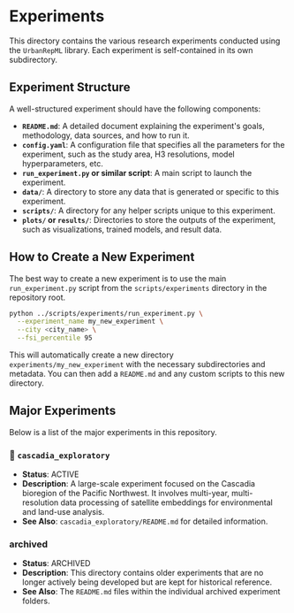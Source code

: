 # Experiments

This directory contains the various research experiments conducted using the `UrbanRepML` library. Each experiment is self-contained in its own subdirectory.

## Experiment Structure

A well-structured experiment should have the following components:

- **`README.md`**: A detailed document explaining the experiment's goals, methodology, data sources, and how to run it.
- **`config.yaml`**: A configuration file that specifies all the parameters for the experiment, such as the study area, H3 resolutions, model hyperparameters, etc.
- **`run_experiment.py` or similar script**: A main script to launch the experiment.
- **`data/`**: A directory to store any data that is generated or specific to this experiment.
- **`scripts/`**: A directory for any helper scripts unique to this experiment.
- **`plots/` or `results/`**: Directories to store the outputs of the experiment, such as visualizations, trained models, and result data.

## How to Create a New Experiment

The best way to create a new experiment is to use the main `run_experiment.py` script from the `scripts/experiments` directory in the repository root.

```bash
python ../scripts/experiments/run_experiment.py \
  --experiment_name my_new_experiment \
  --city <city_name> \
  --fsi_percentile 95
```

This will automatically create a new directory `experiments/my_new_experiment` with the necessary subdirectories and metadata. You can then add a `README.md` and any custom scripts to this new directory.

## Major Experiments

Below is a list of the major experiments in this repository.

### 🌲 `cascadia_exploratory`
- **Status**: ACTIVE
- **Description**: A large-scale experiment focused on the Cascadia bioregion of the Pacific Northwest. It involves multi-year, multi-resolution data processing of satellite embeddings for environmental and land-use analysis.
- **See Also**: `cascadia_exploratory/README.md` for detailed information.

###  archived
- **Status**: ARCHIVED
- **Description**: This directory contains older experiments that are no longer actively being developed but are kept for historical reference.
- **See Also**: The `README.md` files within the individual archived experiment folders.
